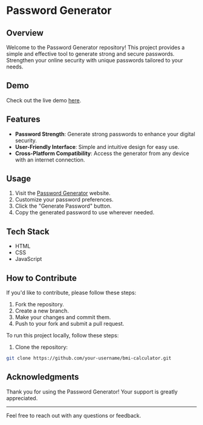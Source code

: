 # Password Generator

## Overview

Welcome to the Password Generator repository! This project provides a simple and effective tool to generate strong and secure passwords. Strengthen your online security with unique passwords tailored to your needs.

## Demo

Check out the live demo [here](https://passwordgenerate-web.web.app/).

## Features

- **Password Strength**: Generate strong passwords to enhance your digital security.
- **User-Friendly Interface**: Simple and intuitive design for easy use.
- **Cross-Platform Compatibility**: Access the generator from any device with an internet connection.

## Usage

1. Visit the [Password Generator](https://passwordgenerate-web.web.app/) website.
2. Customize your password preferences.
3. Click the "Generate Password" button.
4. Copy the generated password to use wherever needed.

## Tech Stack

- HTML
- CSS
- JavaScript

## How to Contribute

If you'd like to contribute, please follow these steps:

1. Fork the repository.
2. Create a new branch.
3. Make your changes and commit them.
4. Push to your fork and submit a pull request.

To run this project locally, follow these steps:

1. Clone the repository:

```bash
git clone https://github.com/your-username/bmi-calculator.git
```
## Acknowledgments

Thank you for using the Password Generator! Your support is greatly appreciated.

---

Feel free to reach out with any questions or feedback.
